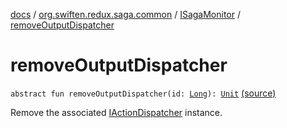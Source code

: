 [docs](../../index.md) / [org.swiften.redux.saga.common](../index.md) / [ISagaMonitor](index.md) / [removeOutputDispatcher](./remove-output-dispatcher.md)

# removeOutputDispatcher

`abstract fun removeOutputDispatcher(id: `[`Long`](https://kotlinlang.org/api/latest/jvm/stdlib/kotlin/-long/index.html)`): `[`Unit`](https://kotlinlang.org/api/latest/jvm/stdlib/kotlin/-unit/index.html) [(source)](https://github.com/protoman92/KotlinRedux/tree/master/common/common-saga/src/main/kotlin/org/swiften/redux/saga/common/SagaMonitor.kt#L24)

Remove the associated [IActionDispatcher](../../org.swiften.redux.core/-i-action-dispatcher.md) instance.

